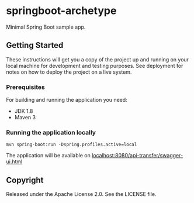 # springboot-archetype

Minimal Spring Boot sample app.

## Getting Started

These instructions will get you a copy of the project up and running on your local machine for development and testing purposes. See deployment for notes on how to deploy the project on a live system.

### Prerequisites

For building and running the application you need:

- JDK 1.8
- Maven 3

### Running the application locally

`mvn spring-boot:run -Dspring.profiles.active=local`

The application will be available on [localhost:8080/api-transfer/swagger-ui.html](localhost:8080/api-transfer/swagger-ui.html)

## Copyright

Released under the Apache License 2.0. See the LICENSE file.
